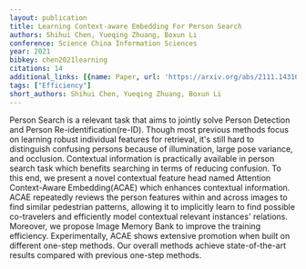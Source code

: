 ```yaml
---
layout: publication
title: Learning Context-aware Embedding For Person Search
authors: Shihui Chen, Yueqing Zhuang, Boxun Li
conference: Science China Information Sciences
year: 2021
bibkey: chen2021learning
citations: 14
additional_links: [{name: Paper, url: 'https://arxiv.org/abs/2111.14316'}]
tags: ["Efficiency"]
short_authors: Shihui Chen, Yueqing Zhuang, Boxun Li
---
```

Person Search is a relevant task that aims to jointly solve Person Detection
and Person Re-identification(re-ID). Though most previous methods focus on
learning robust individual features for retrieval, it's still hard to
distinguish confusing persons because of illumination, large pose variance, and
occlusion. Contextual information is practically available in person search
task which benefits searching in terms of reducing confusion. To this end, we
present a novel contextual feature head named Attention Context-Aware
Embedding(ACAE) which enhances contextual information. ACAE repeatedly reviews
the person features within and across images to find similar pedestrian
patterns, allowing it to implicitly learn to find possible co-travelers and
efficiently model contextual relevant instances' relations. Moreover, we
propose Image Memory Bank to improve the training efficiency. Experimentally,
ACAE shows extensive promotion when built on different one-step methods. Our
overall methods achieve state-of-the-art results compared with previous
one-step methods.